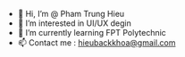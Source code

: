 - 👋 Hi, I’m @ Pham Trung Hieu
- 👀 I’m interested in UI/UX degin
- 🌱 I’m currently learning FPT Polytechnic
- 📫 Contact me : hieubackkhoa@gmail.com 


<!---
hieupt36555/hieupt36555 is a ✨ special ✨ repository because its `README.md` (this file) appears on your GitHub profile.
You can click the Preview link to take a look at your changes.
--->
